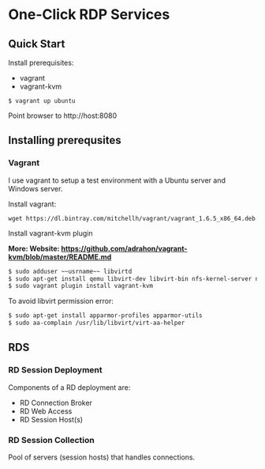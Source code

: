 # One-Click RDP Services

## Quick Start

Install prerequisites:
* vagrant
* vagrant-kvm

```
$ vagrant up ubuntu
```

Point browser to http://host:8080

## Installing prerequsites

### Vagrant

I use vagrant to setup a test environment with a Ubuntu server and
Windows server.

Install vagrant:
```
wget https://dl.bintray.com/mitchellh/vagrant/vagrant_1.6.5_x86_64.deb
```

Install vagrant-kvm plugin

**More: Website: https://github.com/adrahon/vagrant-kvm/blob/master/README.md**
```bash
$ sudo adduser ~~usrname~~ libvirtd
$ sudo apt-get install qemu libvirt-dev libvirt-bin nfs-kernel-server nfs-common build-essential redir
$ sudo vagrant plugin install vagrant-kvm
```

To avoid libvirt permission error:
```bash
$ sudo apt-get install apparmor-profiles apparmor-utils
$ sudo aa-complain /usr/lib/libvirt/virt-aa-helper
```

## RDS

### RD Session Deployment

Components of a RD deployment are:
* RD Connection Broker
* RD Web Access
* RD Session Host(s)

### RD Session Collection

Pool of servers (session hosts) that handles connections.
